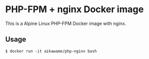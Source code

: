 # PHP-FPM + nginx Docker image

This is a Alpine Linux PHP-FPM Docker image with nginx.

## Usage

```
$ docker run -it aikawame/php-nginx bash
```
